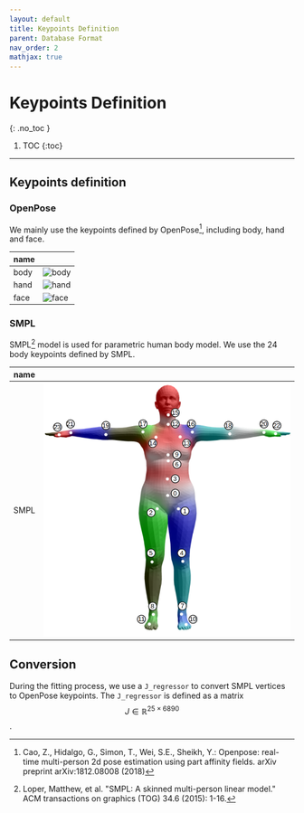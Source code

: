 ```yaml
---
layout: default
title: Keypoints Definition
parent: Database Format
nav_order: 2
mathjax: true
---
```


# Keypoints Definition
{: .no_toc }

1. TOC
{:toc}
---

## Keypoints definition
### OpenPose

We mainly use the keypoints defined by OpenPose[^openpose], including body, hand and face.

|name||
|----|----|
|body|![body](https://raw.githubusercontent.com/CMU-Perceptual-Computing-Lab/openpose/master/.github/media/keypoints_pose_25.png) |
|hand| ![hand](https://raw.githubusercontent.com/CMU-Perceptual-Computing-Lab/openpose/master/.github/media/keypoints_hand.png) |
|face| ![face](https://raw.githubusercontent.com/CMU-Perceptual-Computing-Lab/openpose/master/.github/media/keypoints_face.png) |

### SMPL

SMPL[^smpl] model is used for parametric human body model. We use the 24 body keypoints defined by SMPL.

|name||
|----|----|
|SMPL|![body](../images/dataset/SMPL.png) |

## Conversion

During the fitting process, we use a `J_regressor` to convert SMPL vertices to OpenPose keypoints. The `J_regressor` is defined as a matrix $$J\in\mathbb{R}^{25\times 6890}$$.


[^smpl]: Loper, Matthew, et al. "SMPL: A skinned multi-person linear model." ACM transactions on graphics (TOG) 34.6 (2015): 1-16.


[^openpose]: Cao, Z., Hidalgo, G., Simon, T., Wei, S.E., Sheikh, Y.: Openpose: real-time multi-person 2d pose estimation using part affinity fields. arXiv preprint arXiv:1812.08008 (2018)

[^hrnet]: Sun, Ke, et al. "Deep high-resolution representation learning for human pose estimation." Proceedings of the IEEE/CVF Conference on Computer Vision and Pattern Recognition. 2019.

[^mediapipe]: Lugaresi, Camillo, et al. "Mediapipe: A framework for building perception pipelines." arXiv preprint arXiv:1906.08172 (2019).

[^yolov4]: Bochkovskiy, Alexey, Chien-Yao Wang, and Hong-Yuan Mark Liao. "Yolov4: Optimal speed and accuracy of object detection." arXiv preprint arXiv:2004.10934 (2020).